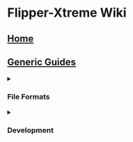 # Flipper-Xtreme Wiki

## [Home](Home)
## [Generic Guides](Generic-Guides)
<details><summary><h3>File Formats</h3></summary><ul>
<li><h3><a href="Asset-Packs">Asset Packs</a></h3></li>
<li><h3><a href="BadUSB">BadUSB</a></h3></li>
<li><h3><a href="iButton">iButton</a></h3></li>
<li><h3><a href="NFC">NFC</a></h3></li>
<li><h3><a href="RFID">RFID</a></h3></li>
</ul></details>
<details><summary><h3>Development</h3></summary><ul>
<li><h3><a href="App-Manifests">App Manifests</a></h3></li>
<li><h3><a href="Hardware-Targets">Hardware Targets</a></h3></li>
</ul></details>
